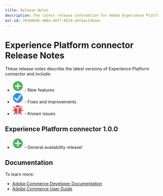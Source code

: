 ```yaml
---
title: Release Notes
description: The latest release information for Adobe Experience Platform connector from Adobe Commerce.
exl-id: 7636664b-488a-46f7-8d19-a9faac126aec
---
```

# Experience Platform connector Release Notes

These release notes describe the latest versions of Experience Platform connector and include:

* ![New](../assets/new.svg) - New features
* ![Fix](../assets/fix.svg) - Fixes and improvements
* ![Bug](../assets/bug.svg) - Known issues

## Experience Platform connector 1.0.0

* ![New](../assets/new.svg) - General availability release!

## Documentation

To learn more:

* [Adobe Commerce Developer Documentation](https://devdocs.magento.com/)
* [Adobe Commerce User Guide](https://docs.magento.com/user-guide/)
